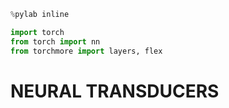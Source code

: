```python
%pylab inline
```

```python
import torch
from torch import nn
from torchmore import layers, flex
```


# NEURAL TRANSDUCERS
